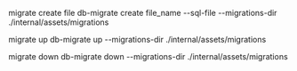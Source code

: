 migrate create file 
db-migrate create file_name --sql-file --migrations-dir ./internal/assets/migrations

migrate up
 db-migrate up --migrations-dir ./internal/assets/migrations

migrate down
 db-migrate down --migrations-dir ./internal/assets/migrations